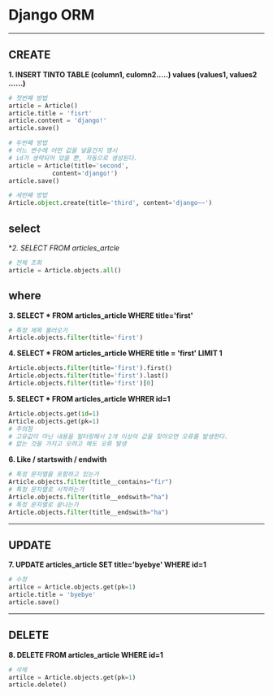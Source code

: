 # Django ORM
---
## CREATE
**1. INSERT TINTO TABLE (column1, culomn2.....) values (values1, values2 ......)** 

```python
# 첫번째 방법
article = Article()
article.title = 'fisrt'
article.content = 'django!'
article.save()

# 두번째 방법
# 어느 변수에 어떤 값을 넣을건지 명시
# id가 생략되어 있을 뿐, 자동으로 생성된다.
article = Article(title='second',
            content='django!')
article.save()

# 세번째 방법
Article.object.create(title='third', content='django~~')

```

## select
**2. SELECT *FROM articles_artcle**

```python
# 전체 조회
article = Article.objects.all()

```
## where
**3. SELECT * FROM articles_article WHERE title='first'**

```python
# 특정 제목 불러오기
Article.objects.filter(title='first')
```

**4. SELECT * FROM articles_article WHERE title = 'first' LIMIT 1**

```python
Article.objects.filter(title='first').first()
Article.objects.filter(title='first').last()
Article.objects.filter(title='first')[0]
```

**5. SELECT * FROM articles_article WHRER id=1**

```python
Article.objects.get(id=1)
Article.objects.get(pk=1)
# 주의점
# 고유값이 아닌 내용을 필터링해서 2개 이상의 값을 찾아오면 오류를 발생한다.
# 없는 것을 가지고 오려고 해도 오류 발생
```

**6. Like / startswith / endwith**

```python
# 특정 문자열을 포함하고 있는가
Article.objects.filter(title__contains="fir")
# 특정 문자열로 시작하는가
Article.objects.filter(title__endswith="ha")
# 특정 문자열로 끝나는가
Article.objects.filter(title__endswith="ha")
```

---
## UPDATE 
**7. UPDATE articles_article SET title='byebye' WHERE id=1**

```python
# 수정
artilce = Article.objects.get(pk=1)
article.title = 'byebye'
article.save()
```

---
## DELETE
**8. DELETE FROM articles_article WHERE id=1**

```python
# 삭제
artilce = Article.objects.get(pk=1)
article.delete()
```


